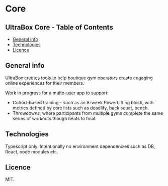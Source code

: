 # Core

## UltraBox Core - Table of Contents
* [General info](#general-info)
* [Technologies](#technologies)
* [Licence](#licence)

## General info
UltraBox creates tools to help boutique gym operators create engaging online experiences for their members. 

Work in progress for a multo-user app to support:
- Cohort-based training - such as an 8-week PowerLifting block, with metrics defined by core lists such as deadlify, back squat, bench. 
- Throwdowns, where participants from multiple gyms complete the same series of workouts though heats to final.

## Technologies

Typescript only. Intentionally no environment dependencies such as DB, React, node modules etc. 

## Licence

MIT.




